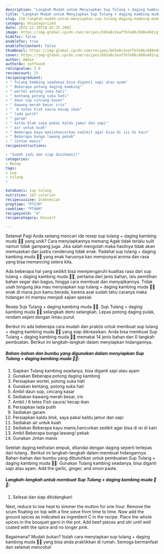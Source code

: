 ```yaml
---
description: "Langkah Mudah untuk Menyiapkan Sup Tulang + daging kambing muda 🐐💜 yang Lezat"
title: "Langkah Mudah untuk Menyiapkan Sup Tulang + daging kambing muda 🐐💜 yang Lezat"
slug: 516-langkah-mudah-untuk-menyiapkan-sup-tulang-daging-kambing-muda-yang-lezat
category: Uncategorized
date: 2022-12-10T18:42:25.208Z
image: https://img-global.cpcdn.com/recipes/b93a8c2eaffb7e86/680x482cq70/sup-tulang-daging-kambing-muda-foto-resep-utama.jpg
hideToc: false
enableToc: true
enableTocContent: false
thumbnail: https://img-global.cpcdn.com/recipes/b93a8c2eaffb7e86/680x482cq70/sup-tulang-daging-kambing-muda-foto-resep-utama.jpg
cover: https://img-global.cpcdn.com/recipes/b93a8c2eaffb7e86/680x482cq70/sup-tulang-daging-kambing-muda-foto-resep-utama.jpg
author: Admin
authorAv: notfound
ratingvalue: 3.8
reviewcount: 23
recipeingredient:
- " Tulang kambing seadanya bisa diganti sapi atau ayam"
- " Beberapa potong daging kambing"
- " wortel potong suka hati"
- " kentang potong suka hati"
- " daun sup cincang kasar"
- " bawang merah besar iris"
- "  6 tetes Fish sauce kecap ikan"
- " lada putih"
- " garam"
- " kaldu blok saya pakai kaldu jamur dan sapi"
- " air untuk kuah"
- " Beberapa kayu manishancurkan sedikit agar bisa di isi di kain"
- " Beberapa bunga lawang pekak"
- " Jintan manis"
recipeinstructions:

- "Sudah jadi dan siap dinikmati!"
categories:
- Resep
tags:
- sup
- tulang
- 

katakunci: sup tulang  
nutrition: 167 calories
recipecuisine: Indonesian
preptime: "PT21M"
cooktime: "PT46M"
recipeyield: "4"
recipecategory: Dessert

---
```



Selamat Pagi Anda sedang mencari ide resep sup tulang + daging kambing muda 🐐💜 yang unik? Cara menyiapkannya memang Agak tidak terlalu sulit namun tidak gampang juga. Jika salah mengolah maka hasilnya tidak akan memuaskan dan justru cenderung tidak enak. Padahal sup tulang + daging kambing muda 🐐💜 yang enak harusnya kan mempunyai aroma dan rasa yang bisa memancing selera kita.


Ada beberapa hal yang sedikit bisa mempengaruhi kualitas rasa dari sup tulang + daging kambing muda 🐐💜, pertama dari jenis bahan, lalu pemilihan bahan segar dan bagus, hingga cara membuat dan menyajikannya. Tidak usah bingung jika mau menyiapkan sup tulang + daging kambing muda 🐐💜 enak di mana pun kamu berada, karena asal sudah tahu caranya maka hidangan ini mampu menjadi sajian spesial.

Resep Sup Tulang + daging kambing muda 🐐💜. Sup Tulang + daging kambing muda 🐐💜 selangkah demi selangkah. Lepas potong daging pulak, rendam sejam dengan limau purut.


Berikut ini ada beberapa cara mudah dan praktis untuk membuat sup tulang + daging kambing muda 🐐💜 yang siap dikreasikan. Anda bisa membuat Sup Tulang + daging kambing muda 🐐💜 memakai 14 jenis bahan dan 0 langkah pembuatan. Berikut ini langkah-langkah dalam menyiapkan hidangannya.

<!--inarticleads1-->

##### Bahan-bahan dan bumbu yang digunakan dalam menyiapkan Sup Tulang + daging kambing muda 🐐💜:

1. Siapkan  Tulang kambing seadanya, bisa diganti sapi atau ayam
1. Gunakan  Beberapa potong daging kambing
1. Persiapkan  wortel, potong suka hati
1. Gunakan  kentang, potong suka hati
1. Ambil  daun sup, cincang kasar
1. Sediakan  bawang merah besar, iris
1. Ambil  / 6 tetes Fish sauce/ kecap ikan
1. Persiapkan  lada putih
1. Sediakan  garam
1. Persiapkan  kaldu blok, saya pakai kaldu jamur dan sapi
1. Sediakan  air untuk kuah
1. Sediakan  Beberapa kayu manis,hancurkan sedikit agar bisa di isi di kain
1. Ambil  Beberapa bunga lawang/ pekak
1. Gunakan  Jintan manis


Setelah daging kelihatan empuk, ditandai dengan daging seperti terlepas dari tulang.. Berikut ini langkah-langkah dalam membuat hidangannya. Bahan-bahan dan bumbu yang dibutuhkan untuk pembuatan Sup Tulang + daging kambing muda 🐐💜: Gunakan Tulang kambing seadanya, bisa diganti sapi atau ayam. Add the garlic, ginger, and onion paste. 

<!--inarticleads2-->

##### Langkah-langkah untuk membuat Sup Tulang + daging kambing muda 🐐💜:


1. Selesai dan siap dihidangkan!

Next, reduce to low heat to simmer the mutton for one hour. Remove the scum floating on top with a fine sieve from time to time. Now add the ground spices as indicated as ingredient C in the recipe. Place the whole spices in the bouquet garni in the pot. Add beef pieces and stir until well coated with the spice and no longer pink. 

Bagaimana? Mudah bukan? Itulah cara menyiapkan sup tulang + daging kambing muda 🐐💜 yang bisa anda praktikkan di rumah. Semoga bermanfaat dan selamat mencoba!

